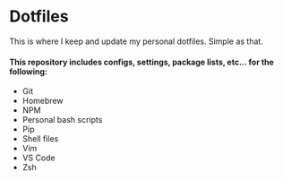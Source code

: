 # Dotfiles

This is where I keep and update my personal dotfiles. Simple as that.

#### This repository includes configs, settings, package lists, etc... for the following:

- Git
- Homebrew
- NPM
- Personal bash scripts
- Pip
- Shell files
- Vim
- VS Code
- Zsh
